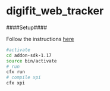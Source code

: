 digifit_web_tracker
===============

####Setup####

Follow the instructions [here](https://developer.mozilla.org/en-US/Add-ons/SDK/Tutorials/Installation)

````bash
#activate
cd addon-sdk-1.17
source bin/activate
# run 
cfx run
# compile xpi
cfx xpi
````

